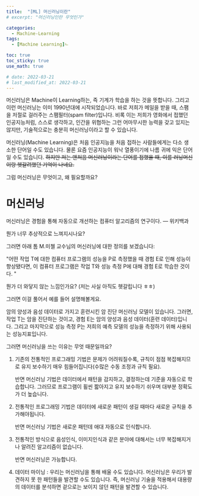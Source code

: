 ```yaml
---
title:  "[ML] 머신러닝이란"
# excerpt: "머신러닝인란 무엇인가"

categories:
  - Machine-Learning
tags:
  - [Machine Learning]ㄴ

toc: true
toc_sticky: true
use_math: true

# date: 2022-03-21
# last_modified_at: 2022-03-21
---
```

머신러닝은 Machine이 Learning하는, 즉 기계가 학습을 하는 것을 뜻합니다. 그리고 이런 머신러닝는 이미 1990년대에 시작되었습니다. 바로 저희가 메일을 받을 때, 스팸을 저절로 걸러주는 스팸필터(spam filter)입니다. 비록 이는 저희가 영화에서 접했던 인공지능처럼,  스스로 생각하고, 인간을 위협하는 그런 어마무시한 능력을 갖고 있지는 않지만, 기술적으로는 충분히 머신러닝이라고 할 수 있습니다. 

머신러닝(Machine Learning)은 처음 인공지능을 처음 접하는 사람들에게는 다소 생소한 단어일 수도 있습니다. 물론 요즘 인공지능이 워낙 열풍이기에 나름 귀에 익은 단어일 수도 있습니다. ~~하지만 저는 맨처음 머신러닝이라는 단어를 접했을 때, 이를 러닝머신이랑 헷갈려했던 기억이 나네요.~~


그럼 머신러닝은 무엇이고, 왜 필요할까요?

# 머신러닝

머신러닝은 경험을 통해 자동으로 개선하는 컴퓨터 알고리즘의 연구이다. — 위키백과

뭔가 너무 추상적으로 느껴지시나요? 

그러면 아래 톰 M.미첼 교수님의 머신러닝에 대한 정의를 보겠습니다:

"어떤 작업 T에 대한 컴퓨터 프로그램의 성능을 P로 측정했을 때 경험 E로 인해 성능이 향상됐다면, 이 컴퓨터 프로그램은 작업 T와 성능 측정 P에 대해 경험 E로 학습한 것이다. "

뭔가 더 와닿지 않는 느낌인가요? (저는 사실 아직도 헷갈립니다 ㅎㅎ)

그러면 이걸 풀어서 예를 들어 설명해볼게요.

암의 양성과 음성 데이터로 가지고 훈련시킨 암 진단 머신러닝 모델이 있습니다. 그러면, 작업 T는 암을 진단하는 것이고, 경험 E는 암의 양성과 음성 데이터(훈련 데이터)입니다. 그리고 마지막으로 성능 측정 P는 저희의 예측 모델의 성능을 측정하기 위해 사용되는 성능지표입니다. 

그러면 머신러닝을 쓰는 이유는 무엇 때문일까요?

1. 기존의 전통적인 프로그래밍 기법은 문제가 어려워질수록, 규칙이 점점 복잡해지므로 유지 보수하기 매우 힘들어집니다(수많은 수동 조정과 규칙 필요). 
    
    반면 머신러닝 기법은 데이터에서 패턴을 감지하고, 결정하는데 기준을 자동으로 학습합니다. 그러므로 프로그램이 휠씬 짧아지고 유지 보수하기 쉬우며 대부분 정확도가 더 높습니다.
    
2. 전통적인 프로그래밍 기법은 데이터에 새로운 패턴이 생길 때마다 새로운 규칙을 추가해야됩니다.
    
    반면 머신러닝 기법은 새로운 패턴데 애대 자동으로 인식합니다.
    
3. 전통적인 방식으로 음성인식, 이미지인식과 같은 분야에 대해서는 너무 복잡해지거나 알려진 알고리즘이 없습니다. 
    
    반면 머신러닝은 가능합니다.
    
4. 데이터 마이닝 : 우리는 머신러닝을  통해 배울 수도 있습니다. 머신러닝은 우리가 발견하지 못 한 패턴들을 발견할 수도 있습니다. 즉, 머신러닝 기술을 적용해서 대용량의 데이터를 분석하면 겉으로는 보이지 않던 패턴을 발견할 수 있습니다.